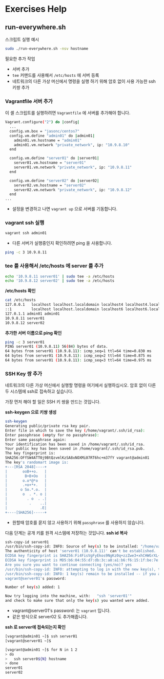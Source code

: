 # Exercises Help

## run-everywhere.sh
스크립트 실행 예시
```bash
sudo ./run-everywhere.sh -nsv hostname
```

필요한 추가 작업
- 서버 추가
- `tee` 커맨드를 사용해서 `/etc/hosts` 에 서버 등록
- 네트워크의 다른 가상 머신에서 명령을 실행 하기 위해 암호 없이 사용 가능한 ssh 키쌍 추가

### Vagrantfile 서버 추가
이 셸 스크립트를 실행하려면 `Vagrantfile` 에 서버를 추가해야 합니다.

```bash
Vagrant.configure("2") do |config|
  ...
  config.vm.box = "jasonc/centos7"
  config.vm.define "admin01" do |admin01|
    admin01.vm.hostname = "admin01"
    admin01.vm.network "private_network", ip: "10.9.8.10"
  end

  config.vm.define "server01" do |server01|
    server01.vm.hostname = "server01"
    server01.vm.network "private_network", ip: "10.9.8.11"
  end

  config.vm.define "server02" do |server02|
    server02.vm.hostname = "server02"
    server02.vm.network "private_network", ip: "10.9.8.12"
  end
...
```
- 설정을 변경하고 나면 `vagrant up` 으로 서버를 기동합니다.

### vagrant ssh 실행
```bash
vagrant ssh admin01
```
- 다른 서버가 실행중인지 확인하려면 ping 을 사용합니다.
```bash
ping -c 3 10.9.8.11
```

### tee 를 사용해서 /etc/hosts 에 server 를 추가
```bash
echo '10.9.8.11 server01' | sudo tee -a /etc/hosts
echo '10.9.8.12 server02' | sudo tee -a /etc/hosts
```

**/etc/hosts 확인**
```bash
cat /etc/hosts
127.0.0.1   localhost localhost.localdomain localhost4 localhost4.localdomain4
::1         localhost localhost.localdomain localhost6 localhost6.localdomain6
127.0.1.1 admin01 admin01
10.9.8.11 server01
10.9.8.12 server02
```

**추가한 서버 이름으로 ping 확인**
```bash
ping -c 3 server01
PING server01 (10.9.8.11) 56(84) bytes of data.
64 bytes from server01 (10.9.8.11): icmp_seq=1 ttl=64 time=0.830 ms
64 bytes from server01 (10.9.8.11): icmp_seq=2 ttl=64 time=0.875 ms
64 bytes from server01 (10.9.8.11): icmp_seq=3 ttl=64 time=0.975 ms
```

### SSH Key 쌍 추가
네트워크의 다른 가상 머신에서 실행할 명령을 여기에서 실행하십시오.
암호 없이 다른 두 시스템에 ssh로 접속하고 싶습니다.

가장 먼저 해야 할 일은 SSH 키 쌍을 만드는 것입니다.

**ssh-keygen 으로 키쌍 생성**
```bash
ssh-keygen
Generating public/private rsa key pair.
Enter file in which to save the key (/home/vagrant/.ssh/id_rsa): 
Enter passphrase (empty for no passphrase): 
Enter same passphrase again: 
Your identification has been saved in /home/vagrant/.ssh/id_rsa.
Your public key has been saved in /home/vagrant/.ssh/id_rsa.pub.
The key fingerprint is:
SHA256:OFfSW4ATT0j9BtQzvmlKzSA8xNOXMi07RT6hc+m37fY vagrant@admin01
The key's randomart image is:
+---[RSA 2048]----+
|       ooB++o.   |
|        B+B+Oo   |
|       o.o*@*o   |
|       .+o+*+.   |
|      o So.*.o.  |
|       o  . *. o |
|         . o  . .|
|          .    ..|
|               .E|
+----[SHA256]-----+
```
- 원할때 암호를 묻지 않고 사용하기 위해 `passphrase` 를 사용하지 않습니다.

다음 단계는 공개 키를 원격 시스템에 저장하는 것입니다.
**ssh id 복사**
```bash
ssh-copy-id server01
/usr/bin/ssh-copy-id: INFO: Source of key(s) to be installed: "/home/vagrant/.ssh/id_rsa.pub"
The authenticity of host 'server01 (10.9.8.11)' can't be established.
ECDSA key fingerprint is SHA256:Fi4FisVgFyEkos9NgKz0q+zzZwe3+xhCHWGrXL+jZck.
ECDSA key fingerprint is MD5:b6:04:55:d7:db:3c:a8:a1:b6:f6:15:1f:be:7e:48:41.
Are you sure you want to continue connecting (yes/no)? yes
/usr/bin/ssh-copy-id: INFO: attempting to log in with the new key(s), to filter out any that are already installed
/usr/bin/ssh-copy-id: INFO: 1 key(s) remain to be installed -- if you are prompted now it is to install the new keys
vagrant@server01's password: 

Number of key(s) added: 1

Now try logging into the machine, with:   "ssh 'server01'"
and check to make sure that only the key(s) you wanted were added.
```
- vagrant@server01's password: 는 `vagrant` 입니다.
- 같은 방식으로 server02 도 추가해줍니다.

**ssh 로 server에 접속되는지 확인**
```bash
[vagrant@admin01 ~]$ ssh server01
[vagrant@server01 ~]$ 

[vagrant@admin01 ~]$ for N in 1 2 
> do
>   ssh server0${N} hostname
> done
server01
server02
```